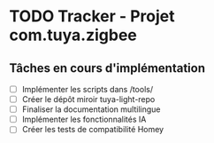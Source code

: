# TODO Tracker - Projet com.tuya.zigbee
## Tâches en cours d'implémentation
- [ ] Implémenter les scripts dans /tools/
- [ ] Créer le dépôt miroir tuya-light-repo
- [ ] Finaliser la documentation multilingue
- [ ] Implémenter les fonctionnalités IA
- [ ] Créer les tests de compatibilité Homey
